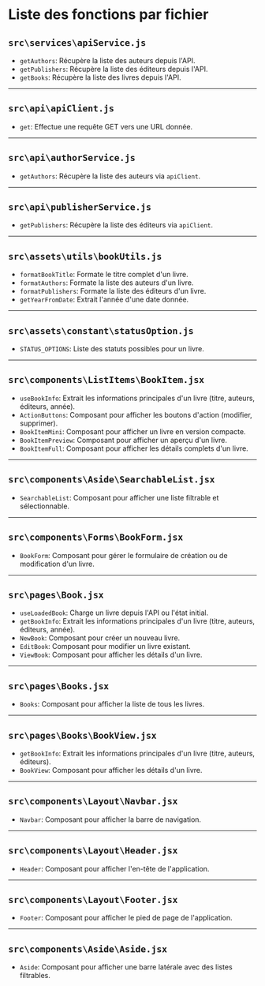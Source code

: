 # Liste des fonctions par fichier

## `src\services\apiService.js`
- `getAuthors`: Récupère la liste des auteurs depuis l'API.
- `getPublishers`: Récupère la liste des éditeurs depuis l'API.
- `getBooks`: Récupère la liste des livres depuis l'API.

---

## `src\api\apiClient.js`
- `get`: Effectue une requête GET vers une URL donnée.

---

## `src\api\authorService.js`
- `getAuthors`: Récupère la liste des auteurs via `apiClient`.

---

## `src\api\publisherService.js`
- `getPublishers`: Récupère la liste des éditeurs via `apiClient`.

---

## `src\assets\utils\bookUtils.js`
- `formatBookTitle`: Formate le titre complet d'un livre.
- `formatAuthors`: Formate la liste des auteurs d'un livre.
- `formatPublishers`: Formate la liste des éditeurs d'un livre.
- `getYearFromDate`: Extrait l'année d'une date donnée.

---

## `src\assets\constant\statusOption.js`
- `STATUS_OPTIONS`: Liste des statuts possibles pour un livre.

---

## `src\components\ListItems\BookItem.jsx`
- `useBookInfo`: Extrait les informations principales d'un livre (titre, auteurs, éditeurs, année).
- `ActionButtons`: Composant pour afficher les boutons d'action (modifier, supprimer).
- `BookItemMini`: Composant pour afficher un livre en version compacte.
- `BookItemPreview`: Composant pour afficher un aperçu d'un livre.
- `BookItemFull`: Composant pour afficher les détails complets d'un livre.

---

## `src\components\Aside\SearchableList.jsx`
- `SearchableList`: Composant pour afficher une liste filtrable et sélectionnable.

---

## `src\components\Forms\BookForm.jsx`
- `BookForm`: Composant pour gérer le formulaire de création ou de modification d'un livre.

---

## `src\pages\Book.jsx`
- `useLoadedBook`: Charge un livre depuis l'API ou l'état initial.
- `getBookInfo`: Extrait les informations principales d'un livre (titre, auteurs, éditeurs, année).
- `NewBook`: Composant pour créer un nouveau livre.
- `EditBook`: Composant pour modifier un livre existant.
- `ViewBook`: Composant pour afficher les détails d'un livre.

---

## `src\pages\Books.jsx`
- `Books`: Composant pour afficher la liste de tous les livres.

---

## `src\pages\Books\BookView.jsx`
- `getBookInfo`: Extrait les informations principales d'un livre (titre, auteurs, éditeurs).
- `BookView`: Composant pour afficher les détails d'un livre.

---

## `src\components\Layout\Navbar.jsx`
- `Navbar`: Composant pour afficher la barre de navigation.

---

## `src\components\Layout\Header.jsx`
- `Header`: Composant pour afficher l'en-tête de l'application.

---

## `src\components\Layout\Footer.jsx`
- `Footer`: Composant pour afficher le pied de page de l'application.

---

## `src\components\Aside\Aside.jsx`
- `Aside`: Composant pour afficher une barre latérale avec des listes filtrables.

